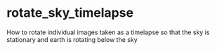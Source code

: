 # rotate_sky_timelapse
How to rotate individual images taken as a timelapse so that the sky is stationary and earth is rotating below the sky
